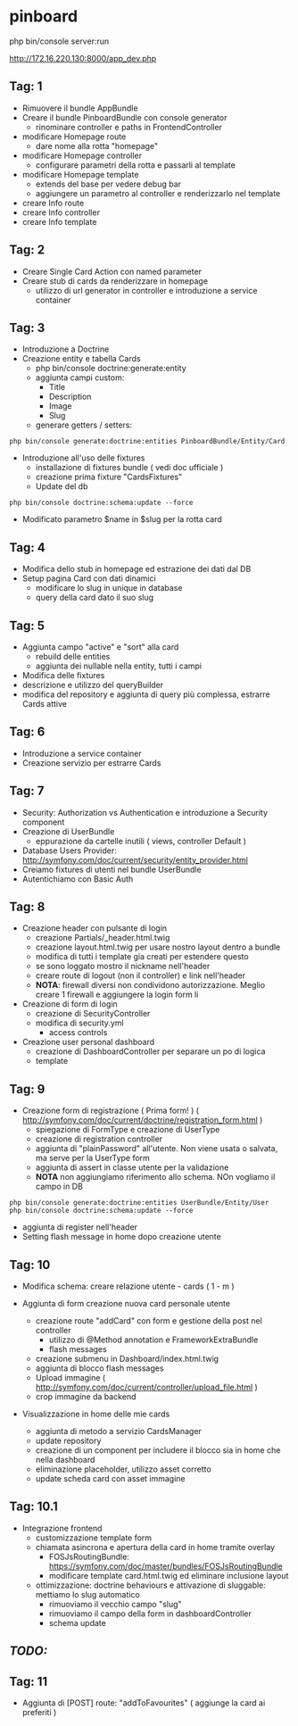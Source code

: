 pinboard
========
php bin/console server:run

http://172.16.220.130:8000/app_dev.php

Tag: 1
------
- Rimuovere il bundle AppBundle
- Creare il bundle PinboardBundle con console generator
    - rinominare controller e paths in FrontendController
- modificare Homepage route
    - dare nome alla rotta "homepage"
- modificare Homepage controller
    - configurare parametri della rotta e passarli al template
- modificare Homepage template
    - extends del base per vedere debug bar
    - aggiungere un parametro al controller e renderizzarlo nel template
- creare Info route
- creare Info controller
- creare Info template

Tag: 2
------
- Creare Single Card Action con named parameter
- Creare stub di cards da renderizzare in homepage
    - utilizzo di url generator in controller e introduzione a service container
    
Tag: 3
------
- Introduzione a Doctrine
- Creazione entity e tabella Cards
    - php bin/console doctrine:generate:entity
    - aggiunta campi custom:
        - Title
        - Description
        - Image
        - Slug
    - generare getters / setters:
```{r, engine='bash', count_lines}
php bin/console generate:doctrine:entities PinboardBundle/Entity/Card
```    
- Introduzione all'uso delle fixtures
    - installazione di fixtures bundle ( vedi doc ufficiale )
    - creazione prima fixture "CardsFixtures"
    - Update del db
```{r, engine='bash', count_lines}
php bin/console doctrine:schema:update --force
```        
- Modificato parametro $name in $slug per la rotta card

Tag: 4
------
- Modifica dello stub in homepage ed estrazione dei dati dal DB  
- Setup pagina Card con dati dinamici
    - modificare lo slug in unique in database 
    - query della card dato il suo slug

Tag: 5
------
- Aggiunta campo "active" e "sort" alla card
    - rebuild delle entities
    - aggiunta dei nullable nella entity, tutti i campi
- Modifica delle fixtures
- descrizione e utilizzo del queryBuilder
- modifica del repository e aggiunta di query più complessa, estrarre Cards attive
    

Tag: 6
------
- Introduzione a service container
- Creazione servizio per estrarre Cards

Tag: 7
------
- Security: Authorization vs Authentication e introduzione a Security component
- Creazione di UserBundle
    - eppurazione da cartelle inutili ( views, controller Default )
- Database Users Provider: http://symfony.com/doc/current/security/entity_provider.html 
- Creiamo fixtures di utenti nel bundle UserBundle
- Autentichiamo con Basic Auth

Tag: 8
------
- Creazione header con pulsante di login
    - creazione Partials/_header.html.twig
    - creazione layout.html.twig per usare nostro layout dentro a bundle
    - modifica di tutti i template gia creati per estendere questo
    - se sono loggato mostro il nickname nell'header
    - creare route di logout (non il controller) e link nell'header
    - **NOTA**: firewall diversi non condividono autorizzazione. Meglio creare 1 firewall e aggiungere la login form li
- Creazione di form di login
    - creazione di SecurityController
    - modifica di security.yml
        - access controls
- Creazione user personal dashboard
    - creazione di DashboardController per separare un po di logica
    - template

Tag: 9 
------
- Creazione form di registrazione ( Prima form! ) ( http://symfony.com/doc/current/doctrine/registration_form.html )
    - spiegazione di FormType e creazione di UserType
    - creazione di registration controller
    - aggiunta di "plainPassword" all'utente. Non viene usata o salvata, ma serve per la UserType form
    - aggiunta di assert in classe utente per la validazione
    - **NOTA** non aggiungiamo riferimento allo schema. NOn vogliamo il campo in DB
```{r, engine='bash', count_lines}
php bin/console generate:doctrine:entities UserBundle/Entity/User
php bin/console doctrine:schema:update --force
```
- aggiunta di register nell'header
- Setting flash message in home dopo creazione utente
     
Tag: 10
-------
- Modifica schema: creare relazione utente - cards ( 1 - m )

  
- Aggiunta di form creazione nuova card personale utente
    - creazione route "addCard" con form e gestione della post nel controller
        - utilizzo di @Method annotation e FrameworkExtraBundle
        - flash messages
    - creazione submenu in Dashboard/index.html.twig 
    - aggiunta di blocco flash messages
    - Upload immagine ( http://symfony.com/doc/current/controller/upload_file.html )
    - crop immagine da backend
- Visualizzazione in home delle mie cards
    - aggiunta di metodo a servizio CardsManager
    - update repository
    - creazione di un component per includere il blocco sia in home che nella dashboard
    - eliminazione placeholder, utilizzo asset corretto
    - update scheda card con asset immagine
    
Tag: 10.1
-------
- Integrazione frontend
    - customizzazione template form
    - chiamata asincrona e apertura della card in home tramite overlay  
        - FOSJsRoutingBundle: https://symfony.com/doc/master/bundles/FOSJsRoutingBundle
        - modificare template card.html.twig ed eliminare inclusione layout
    - ottimizzazione: doctrine behaviours e attivazione di sluggable: mettiamo lo slug automatico
        - rimuoviamo il vecchio campo "slug"
        - rimuoviamo il campo della form in dashboardController
        - schema update

***TODO:***
-----------  

Tag: 11
-------
- Aggiunta di [POST] route: "addToFavourites" ( aggiunge la card ai preferiti )




    

 
    
    
